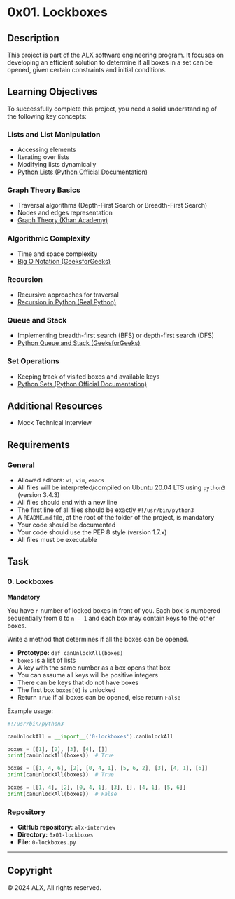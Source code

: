 # 0x01. Lockboxes

## Description

This project is part of the ALX software engineering program. It focuses on developing an efficient solution to determine if all boxes in a set can be opened, given certain constraints and initial conditions.

## Learning Objectives

To successfully complete this project, you need a solid understanding of the following key concepts:

### Lists and List Manipulation
- Accessing elements
- Iterating over lists
- Modifying lists dynamically
- [Python Lists (Python Official Documentation)](https://docs.python.org/3/tutorial/datastructures.html)

### Graph Theory Basics
- Traversal algorithms (Depth-First Search or Breadth-First Search)
- Nodes and edges representation
- [Graph Theory (Khan Academy)](https://www.khanacademy.org/computing/computer-science/algorithms#graphs)

### Algorithmic Complexity
- Time and space complexity
- [Big O Notation (GeeksforGeeks)](https://www.geeksforgeeks.org/analysis-of-algorithms-set-1-asymptotic-analysis/)

### Recursion
- Recursive approaches for traversal
- [Recursion in Python (Real Python)](https://realpython.com/python-recursion/)

### Queue and Stack
- Implementing breadth-first search (BFS) or depth-first search (DFS)
- [Python Queue and Stack (GeeksforGeeks)](https://www.geeksforgeeks.org/queue-in-python/)

### Set Operations
- Keeping track of visited boxes and available keys
- [Python Sets (Python Official Documentation)](https://docs.python.org/3/tutorial/datastructures.html#sets)

## Additional Resources

- Mock Technical Interview

## Requirements

### General
- Allowed editors: `vi`, `vim`, `emacs`
- All files will be interpreted/compiled on Ubuntu 20.04 LTS using `python3` (version 3.4.3)
- All files should end with a new line
- The first line of all files should be exactly `#!/usr/bin/python3`
- A `README.md` file, at the root of the folder of the project, is mandatory
- Your code should be documented
- Your code should use the PEP 8 style (version 1.7.x)
- All files must be executable

## Task

### 0. Lockboxes
**Mandatory**

You have `n` number of locked boxes in front of you. Each box is numbered sequentially from `0` to `n - 1` and each box may contain keys to the other boxes.

Write a method that determines if all the boxes can be opened.

- **Prototype:** `def canUnlockAll(boxes)`
- `boxes` is a list of lists
- A key with the same number as a box opens that box
- You can assume all keys will be positive integers
- There can be keys that do not have boxes
- The first box `boxes[0]` is unlocked
- Return `True` if all boxes can be opened, else return `False`

Example usage:
```python
#!/usr/bin/python3

canUnlockAll = __import__('0-lockboxes').canUnlockAll

boxes = [[1], [2], [3], [4], []]
print(canUnlockAll(boxes))  # True

boxes = [[1, 4, 6], [2], [0, 4, 1], [5, 6, 2], [3], [4, 1], [6]]
print(canUnlockAll(boxes))  # True

boxes = [[1, 4], [2], [0, 4, 1], [3], [], [4, 1], [5, 6]]
print(canUnlockAll(boxes))  # False
```

### Repository
- **GitHub repository:** `alx-interview`
- **Directory:** `0x01-lockboxes`
- **File:** `0-lockboxes.py`

---

## Copyright
© 2024 ALX, All rights reserved.
